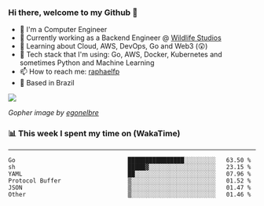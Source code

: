 ### Hi there, welcome to my Github 👋

- 📖 I'm a Computer Engineer
- 🔭 Currently working as a Backend Engineer @ [Wildlife Studios](https://wildlifestudios.com/)
- 🌱 Learning about Cloud, AWS, DevOps, Go and Web3 (😲)
- 🚀 Tech stack that I'm using: Go, AWS, Docker, Kubernetes and sometimes Python and Machine Learning
- 📫 How to reach me: [raphaelfp](https://linkedin.com/in/raphaelfp)
- 🏡 Based in Brazil

![](https://github.com/raphaelfp/gophers/blob/master/.thumb/animation/morning-coffee-3x.gif)

*Gopher image by [egonelbre](https://github.com/egonelbre/)*

### 📊 This week I spent my time on (WakaTime)

---

<!--START_SECTION:waka-->

```text
Go                                ████████████████░░░░░░░░░   63.50 %
sh                                █████▓░░░░░░░░░░░░░░░░░░░   23.15 %
YAML                              ██░░░░░░░░░░░░░░░░░░░░░░░   07.96 %
Protocol Buffer                   ▒░░░░░░░░░░░░░░░░░░░░░░░░   01.52 %
JSON                              ▒░░░░░░░░░░░░░░░░░░░░░░░░   01.47 %
Other                             ▒░░░░░░░░░░░░░░░░░░░░░░░░   01.46 %
```

<!--END_SECTION:waka-->
